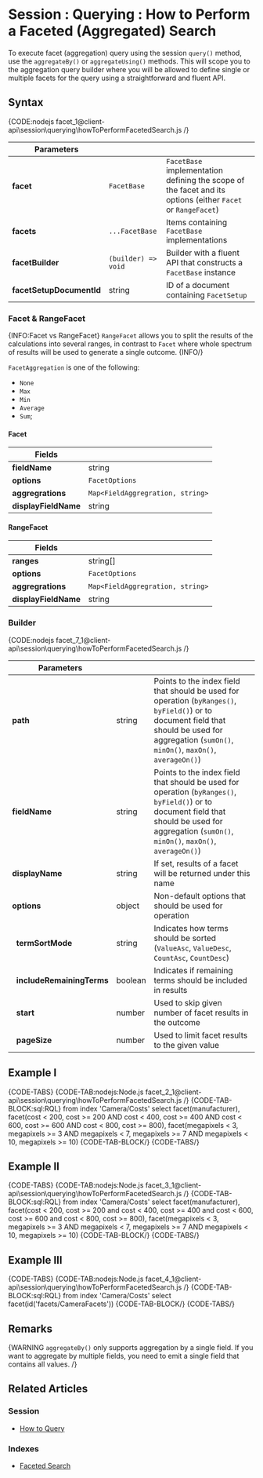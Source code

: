 # Session : Querying : How to Perform a Faceted (Aggregated) Search

To execute facet (aggregation) query using the session `query()` method, use the `aggregateBy()` or `aggregateUsing()` methods. This will scope you to the aggregation query builder where you will be allowed to define single or multiple facets for the query using a straightforward and fluent API.

## Syntax

{CODE:nodejs facet_1@client-api\session\querying\howToPerformFacetedSearch.js /}

| Parameters | | |
| ------------- | ------------- | ----- |
| **facet** | `FacetBase` | `FacetBase` implementation defining the scope of the facet and its options (either `Facet` or `RangeFacet`) |
| **facets** | `...FacetBase` | Items containing `FacetBase` implementations |
| **facetBuilder** | `(builder) => void` | Builder with a fluent API that constructs a `FacetBase` instance |
| **facetSetupDocumentId** | string | ID of a document containing `FacetSetup` | 

### Facet & RangeFacet

{INFO:Facet vs RangeFacet}
`RangeFacet` allows you to split the results of the calculations into several ranges, in contrast to `Facet` where whole spectrum of results will be used to generate a single outcome.
{INFO/}

`FacetAggregation` is one of the following:
* `None` 
* `Max` 
* `Min` 
* `Average`
* `Sum`;

#### Facet

| Fields | |
| ------------- | ------------- |
| **fieldName** | string |
| **options** | `FacetOptions` |
| **aggregrations** | `Map<FieldAggregration, string>` |
| **displayFieldName** | string |

#### RangeFacet

| Fields | |
| ------------- | ------------- |
| **ranges** | string[] |
| **options** | `FacetOptions` |
| **aggregrations** | `Map<FieldAggregration, string>` |
| **displayFieldName** | string |

### Builder

{CODE:nodejs facet_7_1@client-api\session\querying\howToPerformFacetedSearch.js /}

| Parameters | | |
| ------------- | ------------- | ----- |
| **path** | string | Points to the index field that should be used for operation (`byRanges()`, `byField()`) or to document field that should be used for aggregation (`sumOn()`, `minOn()`, `maxOn()`, `averageOn()`) |
| **fieldName** | string | Points to the index field that should be used for operation (`byRanges()`, `byField()`) or to document field that should be used for aggregation (`sumOn()`, `minOn()`, `maxOn()`, `averageOn()`) |
| **displayName** | string | If set, results of a facet will be returned under this name |
| **options** | object | Non-default options that should be used for operation |
| &nbsp;&nbsp;**termSortMode** | string | Indicates how terms should be sorted (`ValueAsc`, `ValueDesc`, `CountAsc`, `CountDesc`) |
| &nbsp;&nbsp;**includeRemainingTerms** | boolean | Indicates if remaining terms should be included in results |
| &nbsp;&nbsp;**start** | number | Used to skip given number of facet results in the outcome |
| &nbsp;&nbsp;**pageSize** | number | Used to limit facet results to the given value |

## Example I

{CODE-TABS}
{CODE-TAB:nodejs:Node.js facet_2_1@client-api\session\querying\howToPerformFacetedSearch.js /}
{CODE-TAB-BLOCK:sql:RQL}
from index 'Camera/Costs' 
select 
facet(manufacturer), 
facet(cost < 200, cost >= 200 AND cost < 400, cost >= 400 AND cost < 600, cost >= 600 AND cost < 800, cost >= 800),
facet(megapixels < 3, megapixels >= 3 AND megapixels < 7, megapixels >= 7 AND megapixels < 10, megapixels >= 10)
{CODE-TAB-BLOCK/}
{CODE-TABS/}

## Example II

{CODE-TABS}
{CODE-TAB:nodejs:Node.js facet_3_1@client-api\session\querying\howToPerformFacetedSearch.js /}
{CODE-TAB-BLOCK:sql:RQL}
from index 'Camera/Costs' 
select 
facet(manufacturer), 
facet(cost < 200, cost >= 200 and cost < 400, cost >= 400 and cost < 600, cost >= 600 and cost < 800, cost >= 800),
facet(megapixels < 3, megapixels >= 3 AND megapixels < 7, megapixels >= 7 AND megapixels < 10, megapixels >= 10)
{CODE-TAB-BLOCK/}
{CODE-TABS/}

## Example III

{CODE-TABS}
{CODE-TAB:nodejs:Node.js facet_4_1@client-api\session\querying\howToPerformFacetedSearch.js /}
{CODE-TAB-BLOCK:sql:RQL}
from index 'Camera/Costs' 
select facet(id('facets/CameraFacets'))
{CODE-TAB-BLOCK/}
{CODE-TABS/}

## Remarks

{WARNING `aggregateBy()` only supports aggregation by a single field. If you want to aggregate by multiple fields, you need to emit a single field that contains all values. /}

## Related Articles

### Session

- [How to Query](../../../client-api/session/querying/how-to-query)

### Indexes

- [Faceted Search](../../../indexes/querying/faceted-search) 
